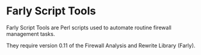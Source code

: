 Farly Script Tools
==================

Farly Script Tools are Perl scripts used to automate routine
firewall management tasks.

They require version 0.11 of the Firewall Analysis and Rewrite
Library (Farly).